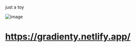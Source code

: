 just a toy

![image](https://user-images.githubusercontent.com/15332326/200169391-d0ae67b9-2028-4c60-991e-e538ef0c1739.png)

# https://gradienty.netlify.app/
